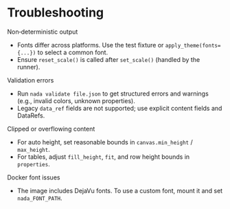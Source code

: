 # Troubleshooting

Non‑deterministic output
- Fonts differ across platforms. Use the test fixture or `apply_theme(fonts={...})` to select a common font.
- Ensure `reset_scale()` is called after `set_scale()` (handled by the runner).

Validation errors
- Run `nada validate file.json` to get structured errors and warnings (e.g., invalid colors, unknown properties).
- Legacy `data_ref` fields are not supported; use explicit content fields and DataRefs.

Clipped or overflowing content
- For auto height, set reasonable bounds in `canvas.min_height` / `max_height`.
- For tables, adjust `fill_height`, `fit`, and row height bounds in `properties`.

Docker font issues
- The image includes DejaVu fonts. To use a custom font, mount it and set `nada_FONT_PATH`.
